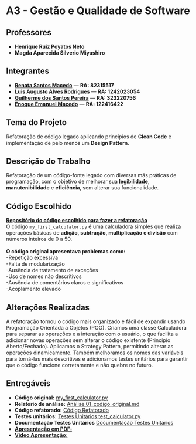# **A3 - Gestão e Qualidade de Software**

## **Professores**
- **Henrique Ruiz Poyatos Neto**
- **Magda Aparecida Silverio Miyashiro**

## **Integrantes**
- <a href="https://github.com/RenataSantosMacedo"><strong>Renata Santos Macedo</strong></a> — <strong>RA: 82315517</strong>
- <a href="https://github.com/luix-guxto"><strong>Luis Augusto Alves Rodrigues</strong></a> — <strong>RA: 1242023054</strong>
- <a href="https://github.com/Gui-Santos94"><strong>Guilherme dos Santos Pereira</strong></a> — <strong>RA: 323220756</strong>
- <a href="https://github.com/enoqueemanuel"><strong>Enoque Emanuel Macedo</strong></a> — <strong>RA: 122416422</strong>

## **Tema do Projeto**
Refatoração de código legado aplicando princípios de **Clean Code** e implementação de pelo menos um **Design Pattern**.

## **Descrição do Trabalho**
Refatoração de um código-fonte legado com diversas más práticas de programação, com o objetivo de melhorar sua **legibilidade**, **manutenibilidade** e **eficiência**, sem alterar sua funcionalidade.

## **Código Escolhido**
<a href="https://github.com/sobolevn/python-code-disasters/blob/master/python/my_first_calculator.py"><strong>Repositório do código escolhido para fazer a refatoração</strong></a>
<br>O código `my_first_calculator.py` é uma calculadora simples que realiza operações básicas de **adição, subtração, multiplicação e divisão** com números inteiros de 0 a 50.  
<br>**O código original apresentava problemas como:**
<br>-Repetição excessiva<br>
-Falta de modularização<br>
-Ausência de tratamento de exceções<br>
-Uso de nomes não descritivos<br>
-Ausência de comentários claros e significativos<br>
-Acoplamento elevado<br>

## **Alterações Realizadas**
A refatoração tornou o código mais organizado e fácil de expandir usando Programação Orientada a Objetos (POO). Criamos uma classe Calculadora para separar as operações e a interação com o usuário, o que facilita a adicionar novas operações sem alterar o código existente (Princípio Aberto/Fechado). Aplicamos o Strategy Pattern, permitindo alterar as operações dinamicamente. Também melhoramos os nomes das variáveis para torná-las mais descritivas e adicionamos testes unitários para garantir que o código funcione corretamente e não quebre no futuro.

## **Entregáveis**
- **Código original:** <a href="https://github.com/RenataSantosMacedo/A3-Gestao-e-Qualidade-de-Software/blob/principal-dois/python/my_first_calculator.py">my_first_calculator.py</a>
- **Relatório de análise:** <a href="https://github.com/RenataSantosMacedo/A3-Gestao-e-Qualidade-de-Software/blob/principal-dois/python/01_codigo_original.md">Análise 01_codigo_original.md</a>
- **Código refatorado:** <a href="https://github.com/RenataSantosMacedo/A3-Gestao-e-Qualidade-de-Software/tree/main/core">Código Refatorado</a>
- **Testes unitários:** <a href="https://github.com/RenataSantosMacedo/A3-Gestao-e-Qualidade-de-Software/blob/main/tests/test_calculator.py">Testes Unitários test_calculator.py</a>
- **Documentação Testes Unitários** <a href="https://github.com/RenataSantosMacedo/A3-Gestao-e-Qualidade-de-Software/blob/principal-dois/python/testes_unitarios.md">Documentação Testes Unitários
- **Apresentação em PDF:**
- **Vídeo Apresentação:**

